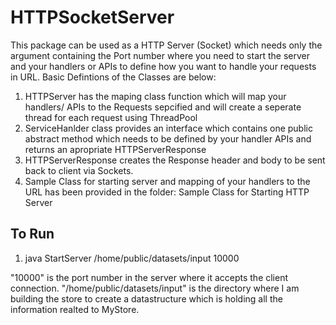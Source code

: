 # HTTPSocketServer
This package can be used as a HTTP Server (Socket) which needs only the argument containing the Port number where you need to start the server and your handlers or APIs to define how you want to handle your requests in URL.
Basic Defintions of the Classes are below:

1. HTTPServer has the maping class function which will map your handlers/ APIs to the Requests sepcified and will create a seperate thread for each request using ThreadPool
2. ServiceHanlder class provides an interface which contains one public abstract method which needs to be defined by your handler APIs and returns an apropriate HTTPServerResponse
3. HTTPServerResponse creates the Response header and body to be sent back to client via Sockets.
4. Sample Class for starting server and mapping of your handlers to the URL has been provided in the folder: Sample Class for Starting HTTP Server


To Run
----------------------------------------------------------------------------------------
1. java StartServer /home/public/datasets/input 10000

"10000" is the port number in the server where it accepts the client connection.
"/home/public/datasets/input" is the directory where I am building the store to create a datastructure which is holding all the information realted to MyStore.
